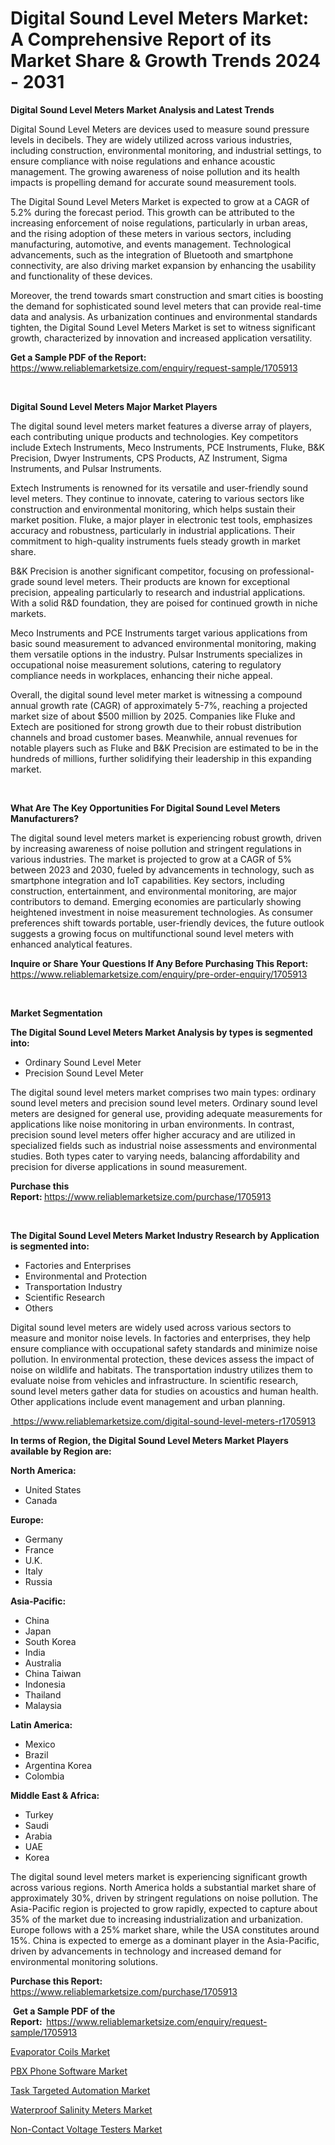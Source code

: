 <p><h1>Digital Sound Level Meters Market: A Comprehensive Report of its Market Share & Growth Trends 2024 - 2031</h1></p><p><strong>Digital Sound Level Meters Market Analysis and Latest Trends</strong></p>
<p><p>Digital Sound Level Meters are devices used to measure sound pressure levels in decibels. They are widely utilized across various industries, including construction, environmental monitoring, and industrial settings, to ensure compliance with noise regulations and enhance acoustic management. The growing awareness of noise pollution and its health impacts is propelling demand for accurate sound measurement tools.</p><p>The Digital Sound Level Meters Market is expected to grow at a CAGR of 5.2% during the forecast period. This growth can be attributed to the increasing enforcement of noise regulations, particularly in urban areas, and the rising adoption of these meters in various sectors, including manufacturing, automotive, and events management. Technological advancements, such as the integration of Bluetooth and smartphone connectivity, are also driving market expansion by enhancing the usability and functionality of these devices. </p><p>Moreover, the trend towards smart construction and smart cities is boosting the demand for sophisticated sound level meters that can provide real-time data and analysis. As urbanization continues and environmental standards tighten, the Digital Sound Level Meters Market is set to witness significant growth, characterized by innovation and increased application versatility.</p></p>
<p><strong>Get a Sample PDF of the Report:&nbsp;</strong> <a href="https://www.reliablemarketsize.com/enquiry/request-sample/1705913?utm_campaign=1413&utm_medium=2&utm_source=Github&utm_content=ia&utm_term=21102024&utm_id=digital-sound-level-meters">https://www.reliablemarketsize.com/enquiry/request-sample/1705913</a></p>
<p>&nbsp;</p>
<p><strong>Digital Sound Level Meters Major Market Players</strong></p>
<p><p>The digital sound level meters market features a diverse array of players, each contributing unique products and technologies. Key competitors include Extech Instruments, Meco Instruments, PCE Instruments, Fluke, B&K Precision, Dwyer Instruments, CPS Products, AZ Instrument, Sigma Instruments, and Pulsar Instruments.</p><p>Extech Instruments is renowned for its versatile and user-friendly sound level meters. They continue to innovate, catering to various sectors like construction and environmental monitoring, which helps sustain their market position. Fluke, a major player in electronic test tools, emphasizes accuracy and robustness, particularly in industrial applications. Their commitment to high-quality instruments fuels steady growth in market share.</p><p>B&K Precision is another significant competitor, focusing on professional-grade sound level meters. Their products are known for exceptional precision, appealing particularly to research and industrial applications. With a solid R&D foundation, they are poised for continued growth in niche markets. </p><p>Meco Instruments and PCE Instruments target various applications from basic sound measurement to advanced environmental monitoring, making them versatile options in the industry. Pulsar Instruments specializes in occupational noise measurement solutions, catering to regulatory compliance needs in workplaces, enhancing their niche appeal.</p><p>Overall, the digital sound level meter market is witnessing a compound annual growth rate (CAGR) of approximately 5-7%, reaching a projected market size of about $500 million by 2025. Companies like Fluke and Extech are positioned for strong growth due to their robust distribution channels and broad customer bases. Meanwhile, annual revenues for notable players such as Fluke and B&K Precision are estimated to be in the hundreds of millions, further solidifying their leadership in this expanding market.</p></p>
<p>&nbsp;</p>
<p><strong>What Are The Key Opportunities For Digital Sound Level Meters Manufacturers?</strong></p>
<p><p>The digital sound level meters market is experiencing robust growth, driven by increasing awareness of noise pollution and stringent regulations in various industries. The market is projected to grow at a CAGR of 5% between 2023 and 2030, fueled by advancements in technology, such as smartphone integration and IoT capabilities. Key sectors, including construction, entertainment, and environmental monitoring, are major contributors to demand. Emerging economies are particularly showing heightened investment in noise measurement technologies. As consumer preferences shift towards portable, user-friendly devices, the future outlook suggests a growing focus on multifunctional sound level meters with enhanced analytical features.</p></p>
<p><strong>Inquire or Share Your Questions If Any Before Purchasing This Report:</strong> <a href="https://www.reliablemarketsize.com/enquiry/pre-order-enquiry/1705913?utm_campaign=1413&utm_medium=2&utm_source=Github&utm_content=ia&utm_term=21102024&utm_id=digital-sound-level-meters">https://www.reliablemarketsize.com/enquiry/pre-order-enquiry/1705913</a></p>
<p>&nbsp;</p>
<p><strong>Market Segmentation</strong></p>
<p><strong>The Digital Sound Level Meters Market Analysis by types is segmented into:</strong></p>
<p><ul><li>Ordinary Sound Level Meter</li><li>Precision Sound Level Meter</li></ul></p>
<p><p>The digital sound level meters market comprises two main types: ordinary sound level meters and precision sound level meters. Ordinary sound level meters are designed for general use, providing adequate measurements for applications like noise monitoring in urban environments. In contrast, precision sound level meters offer higher accuracy and are utilized in specialized fields such as industrial noise assessments and environmental studies. Both types cater to varying needs, balancing affordability and precision for diverse applications in sound measurement.</p></p>
<p><strong>Purchase this Report:&nbsp;</strong><a href="https://www.reliablemarketsize.com/purchase/1705913?utm_campaign=1413&utm_medium=2&utm_source=Github&utm_content=ia&utm_term=21102024&utm_id=digital-sound-level-meters">https://www.reliablemarketsize.com/purchase/1705913</a></p>
<p>&nbsp;</p>
<p><strong>The Digital Sound Level Meters Market Industry Research by Application is segmented into:</strong></p>
<p><ul><li>Factories and Enterprises</li><li>Environmental and Protection</li><li>Transportation Industry</li><li>Scientific Research</li><li>Others</li></ul></p>
<p><p>Digital sound level meters are widely used across various sectors to measure and monitor noise levels. In factories and enterprises, they help ensure compliance with occupational safety standards and minimize noise pollution. In environmental protection, these devices assess the impact of noise on wildlife and habitats. The transportation industry utilizes them to evaluate noise from vehicles and infrastructure. In scientific research, sound level meters gather data for studies on acoustics and human health. Other applications include event management and urban planning.</p></p>
<p><a href="https://www.reliablemarketsize.com/digital-sound-level-meters-r1705913?utm_campaign=1413&utm_medium=2&utm_source=Github&utm_content=ia&utm_term=21102024&utm_id=digital-sound-level-meters">&nbsp;https://www.reliablemarketsize.com/digital-sound-level-meters-r1705913</a></p>
<p><strong>In terms of Region, the Digital Sound Level Meters Market Players available by Region are:</strong></p>
<p>
    <p> <strong> North America: </strong>
        <ul>
            <li>United States</li>
            <li>Canada</li>
        </ul>
        </p> 
    <p> <strong> Europe: </strong>
        <ul>
            <li>Germany</li>
            <li>France</li>
            <li>U.K.</li>
            <li>Italy</li>
            <li>Russia</li>
        </ul>
        </p> 
    <p> <strong> Asia-Pacific: </strong>
        <ul>
            <li>China</li>
            <li>Japan</li>
            <li>South Korea</li>
            <li>India</li>
            <li>Australia</li>
            <li>China Taiwan</li>
            <li>Indonesia</li>
            <li>Thailand</li>
            <li>Malaysia</li>
        </ul>
        </p> 
    <p> <strong> Latin America: </strong>
        <ul>
            <li>Mexico</li>
            <li>Brazil</li>
            <li>Argentina Korea</li>
            <li>Colombia</li>
        </ul>
        </p> 
    <p> <strong> Middle East & Africa: </strong>
        <ul>
            <li>Turkey</li>
            <li>Saudi</li>
            <li>Arabia</li>
            <li>UAE</li>
            <li>Korea</li>
        </ul>
    </p>
    </p>
<p><p>The digital sound level meters market is experiencing significant growth across various regions. North America holds a substantial market share of approximately 30%, driven by stringent regulations on noise pollution. The Asia-Pacific region is projected to grow rapidly, expected to capture about 35% of the market due to increasing industrialization and urbanization. Europe follows with a 25% market share, while the USA constitutes around 15%. China is expected to emerge as a dominant player in the Asia-Pacific, driven by advancements in technology and increased demand for environmental monitoring solutions.</p></p>
<p><strong>Purchase this Report: </strong><a href="https://www.reliablemarketsize.com/purchase/1705913?utm_campaign=1413&utm_medium=2&utm_source=Github&utm_content=ia&utm_term=21102024&utm_id=digital-sound-level-meters">https://www.reliablemarketsize.com/purchase/1705913</a></p>
<p>&nbsp;<strong>Get a Sample PDF of the Report:&nbsp;&nbsp;</strong><a href="https://www.reliablemarketsize.com/enquiry/request-sample/1705913?utm_campaign=1413&utm_medium=2&utm_source=Github&utm_content=ia&utm_term=21102024&utm_id=digital-sound-level-meters">https://www.reliablemarketsize.com/enquiry/request-sample/1705913</a></p>
<p><strong></strong></p>
<p><p><a href="https://issuu.com/reportprime-2/docs/evaporator-coils-market-size-2030.p_70468e8efba78c?utm_campaign=1413&utm_medium=2&utm_source=Github&utm_content=ia&utm_term=21102024&utm_id=digital-sound-level-meters">Evaporator Coils Market</a></p><p><a href="https://www.linkedin.com/pulse/global-pbx-phone-software-market-trends-analysis-future-vwrvf?utm_campaign=1413&utm_medium=2&utm_source=Github&utm_content=ia&utm_term=21102024&utm_id=digital-sound-level-meters">PBX Phone Software Market</a></p><p><a href="https://www.linkedin.com/pulse/task-targeted-automation-market2024-2031-industry-insights-cz2be?utm_campaign=1413&utm_medium=2&utm_source=Github&utm_content=ia&utm_term=21102024&utm_id=digital-sound-level-meters">Task Targeted Automation Market</a></p><p><a href="https://github.com/ChiragRP21/Market-Research-Report-List-6/blob/main/waterproof-salinity-meters-market.md?utm_campaign=1413&utm_medium=2&utm_source=Github&utm_content=ia&utm_term=21102024&utm_id=digital-sound-level-meters">Waterproof Salinity Meters Market</a></p><p><a href="https://github.com/chantekestenmo/Market-Research-Report-List-1/blob/main/non-contact-voltage-testers-market.md?utm_campaign=1413&utm_medium=2&utm_source=Github&utm_content=ia&utm_term=21102024&utm_id=digital-sound-level-meters">Non-Contact Voltage Testers Market</a></p></p>